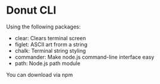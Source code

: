 # Donut CLI

Using the following packages:
- clear: Clears terminal screen
- figlet: ASCII art frorm a string
- chalk: Terminal string styling
- commander: Make node.js command-line interface easy
- path: Node.js path module

You can download via npm
